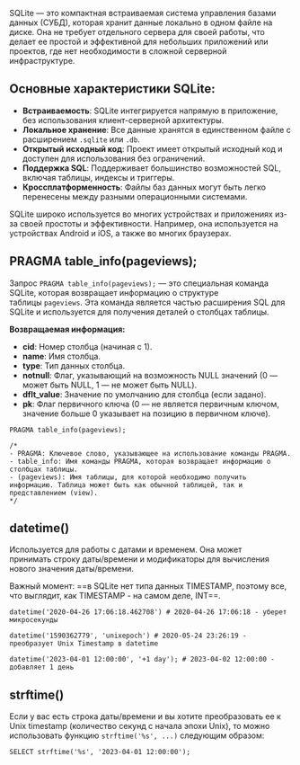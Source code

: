
SQLite — это компактная встраиваемая система управления базами данных (СУБД), которая хранит данные локально в одном файле на диске. Она не требует отдельного сервера для своей работы, что делает ее простой и эффективной для небольших приложений или проектов, где нет необходимости в сложной серверной инфраструктуре.

## Основные характеристики SQLite:

- **Встраиваемость**: SQLite интегрируется напрямую в приложение, без использования клиент-серверной архитектуры.
- **Локальное хранение**: Все данные хранятся в единственном файле с расширением `.sqlite` или `.db`.
- **Открытый исходный код**: Проект имеет открытый исходный код и доступен для использования без ограничений.
- **Поддержка SQL**: Поддерживает большинство возможностей SQL, включая таблицы, индексы и триггеры.
- **Кроссплатформенность**: Файлы баз данных могут быть легко перенесены между разными операционными системами.

SQLite широко используется во многих устройствах и приложениях из-за своей простоты и эффективности. Например, она используется на устройствах Android и iOS, а также во многих браузерах.

## PRAGMA table_info(pageviews);

Запрос `PRAGMA table_info(pageviews);` — это специальная команда SQLite, которая возвращает информацию о структуре таблицы `pageviews`. Эта команда является частью расширения SQL для SQLite и используется для получения деталей о столбцах таблицы.

**Возвращаемая информация:**
- **cid**: Номер столбца (начиная с 1).
- **name**: Имя столбца.
- **type**: Тип данных столбца.
- **notnull**: Флаг, указывающий на возможность NULL значений (0 — может быть NULL, 1 — не может быть NULL).
- **dflt_value**: Значение по умолчанию для столбца (если задано).
- **pk**: Флаг первичного ключа (0 — не является первичным ключом, значение больше 0 указывает на позицию в первичном ключе).

```SQLite
PRAGMA table_info(pageviews);

/*
- PRAGMA: Ключевое слово, указывающее на использование команды PRAGMA.
- table_info: Имя команды PRAGMA, которая возвращает информацию о столбцах таблицы.
- (pageviews): Имя таблицы, для которой необходимо получить информацию. Таблица может быть как обычной таблицей, так и представлением (view).
*/
```

## datetime()

Используется для работы с датами и временем. Она может принимать строку даты/времени и модификаторы для вычисления нового значения даты/времени.

Важный момент: ==в SQLite нет типа данных TIMESTAMP, поэтому все, что выглядит, как TIMESTAMP - на самом деле, INT==.

```SQLite
datetime('2020-04-26 17:06:18.462708') # 2020-04-26 17:06:18 - уберет микросекунды

datetime('1590362779', 'unixepoch') # 2020-05-24 23:26:19 - преобразует Unix Timestamp в datetime

datetime('2023-04-01 12:00:00', '+1 day'); # 2023-04-02 12:00:00 - добавляет 1 день
```

## strftime()

Если у вас есть строка даты/времени и вы хотите преобразовать ее к Unix timestamp (количество секунд с начала эпохи Unix), то можно использовать функцию `strftime('%s', ...)` следующим образом:

```SQLite
SELECT strftime('%s', '2023-04-01 12:00:00');
```

